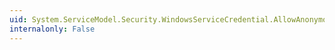 ```yaml
---
uid: System.ServiceModel.Security.WindowsServiceCredential.AllowAnonymousLogons
internalonly: False
---
```


